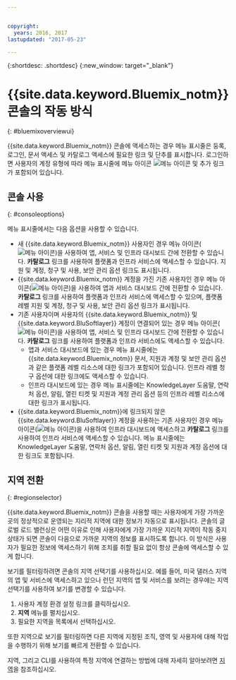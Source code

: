 ```yaml
---


copyright:
  years: 2016, 2017
lastupdated: "2017-05-23"

---
```


{:shortdesc: .shortdesc}
{:new_window: target="_blank"}

# {{site.data.keyword.Bluemix_notm}} 콘솔의 작동 방식
{: #bluemixoverviewui}

{{site.data.keyword.Bluemix_notm}} 콘솔에 액세스하는 경우 메뉴 표시줄은 둥록, 로그인, 문서 액세스 및 카탈로그 액세스에 필요한 링크 및 단추를 표시합니다. 로그인하면 사용자의 계정 유형에 따라 메뉴 표시줄에 메뉴 아이콘 ![메뉴 아이콘](../icons/icon_hamburger.svg) 및 추가 링크가 포함되어 있습니다. 

## 콘솔 사용
{: #consoleoptions}

메뉴 표시줄에서는 다음 옵션을 사용할 수 있습니다. 

* 새 {{site.data.keyword.Bluemix_notm}} 사용자인 경우 메뉴 아이콘(![메뉴 아이콘](../icons/icon_hamburger.svg))을 사용하여 앱, 서비스 및 인프라 대시보드 간에 전환할 수 있습니다. **카탈로그** 링크를 사용하여 플랫폼과 인프라 서비스에 액세스할 수 있습니다. 지원 및 계정, 청구 및 사용, 보안 관리 옵션 링크도 표시됩니다.
* {{site.data.keyword.Bluemix_notm}} 계정을 가진 기존 사용자인 경우 메뉴 아이콘(![메뉴 아이콘](../icons/icon_hamburger.svg))을 사용하여 앱과 서비스 대시보드 간에 전환할 수 있습니다. **카탈로그** 링크를 사용하여 플랫폼과 인프라 서비스에 액세스할 수 있으며, 플랫폼 레벨 지원 및 계정, 청구 및 사용, 보안 관리 옵션 링크가 표시됩니다.
* 기존 사용자이며 사용자의 {{site.data.keyword.Bluemix_notm}} 및 {{site.data.keyword.BluSoftlayer}} 계정이 연결되어 있는 경우 메뉴 아이콘(![메뉴 아이콘](../icons/icon_hamburger.svg))을 사용하여 앱, 서비스 및 인프라 대시보드 간에 전환할 수 있습니다. **카탈로그** 링크를 사용하여 플랫폼과 인프라 서비스에도 액세스할 수 있습니다. 
  * 앱과 서비스 대시보드에 있는 경우 메뉴 표시줄에는 {{site.data.keyword.Bluemix_notm}} 문서, 지원과 계정 및 보안 관리 옵션과 같은 플랫폼 레벨 리소스에 대한 링크가 포함되어 있습니다. 인프라 레벨 청구 옵션에 대한 링크에도 액세스할 수 있습니다.
  * 인프라 대시보드에 있는 경우 메뉴 표시줄에는 KnowledgeLayer 도움말, 연락처 옵션, 알림, 열린 티켓 및 지원과 계정 관리 옵션 등의 인프라 레벨 리소스에 대한 링크가 표시됩니다.
* {{site.data.keyword.Bluemix_notm}}에 링크되지 않은 {{site.data.keyword.BluSoftlayer}} 계정을 사용하는 기존 사용자인 경우 메뉴 아이콘(![메뉴 아이콘](../icons/icon_hamburger.svg))을 사용하여 인프라 대시보드에 액세스하고 **카탈로그** 링크를 사용하여 인프라 서비스에 액세스할 수 있습니다. 메뉴 표시줄에는 KnowledgeLayer 도움말, 연락처 옵션, 알림, 열린 티켓 및 지원과 계정 옵션에 대한 링크도 포함됩니다.

## 지역 전환 
{: #regionselector}

{{site.data.keyword.Bluemix_notm}} 콘솔을 사용할 때는 사용자에게 가장 가까운 곳의 정상적으로 운영되는 지리적 지역에 대한 정보가 자동으로 표시됩니다. 콘솔의 글로벌 로드 밸런싱은 어떤 이유로 인해 사용자에게 가장 가까운 지리적 지역이 작동 중지 상태가 되면 콘솔이 다음으로 가까운 지역의 정보를 표시하도록 합니다. 이 방식은 사용자가 필요한 정보에 액세스하기 위해 조치를 취할 필요 없이 항상 콘솔에 액세스할 수 있게 합니다. 

보기를 필터링하려면 콘솔의 지역 선택기를 사용하십시오. 예를 들어, 미국 댈러스 지역의 앱 및 서비스에 액세스하고 있으나 런던 지역의 앱 및 서비스를 보려는 경우에는 지역 선택기를 사용하여 보기를 변경할 수 있습니다. 

1. 사용자 계정 환경 설정 링크를 클릭하십시오. 
2. **지역** 메뉴를 펼치십시오. 
3. 필요한 지역을 목록에서 선택하십시오. 

또한 지역으로 보기를 필터링하면 다른 지역에 지정된 조직, 영역 및 사용자에 대해 작업을 수행하기 위해 보기를 빠르게 전환할 수 있습니다. 

지역, 그리고 CLI를 사용하여 특정 지역에 연결하는 방법에 대해 자세히 알아보려면 [지역](/docs/overview/cf.html#ov_intro_reg)을 참조하십시오.   



